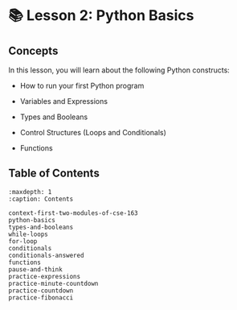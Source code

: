 # 📚 Lesson 2: Python Basics

##  Concepts

In this lesson, you will learn about the following Python constructs: <br />   

-  How to run your first Python program  

-  Variables and Expressions  

-  Types and Booleans  

-  Control Structures (Loops and Conditionals)  

-  Functions     <br />   




## Table of Contents

```{toctree}
:maxdepth: 1
:caption: Contents

context-first-two-modules-of-cse-163
python-basics
types-and-booleans
while-loops
for-loop
conditionals
conditionals-answered
functions
pause-and-think
practice-expressions
practice-minute-countdown
practice-countdown
practice-fibonacci
```